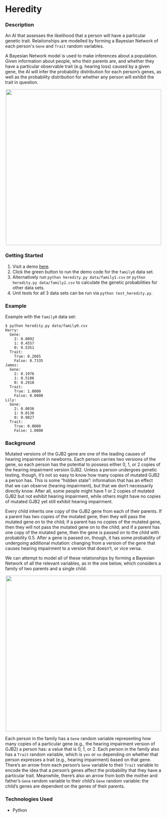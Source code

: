 # Heredity

### Description
An AI that assesses the likelihood that a person will have a particular genetic trait. Relationships are modelled by forming a Bayesian Network of each person's ```Gene``` and ```Trait``` random variables.

 A Bayesian Network model is used to make inferences about a population. Given information about people, who their parents are, and whether they have a particular observable trait (e.g. hearing loss) caused by a given gene, the AI will infer the probability distribution for each person’s genes, as well as the probability distribution for whether any person will exhibit the trait in question.

<p align="center">
  <img width="500" src="https://user-images.githubusercontent.com/74436899/125932475-d4479b68-644a-4bf1-b38e-87b90d5b1ceb.png">
</p>

### Getting Started
1. Visit a demo [here](https://replit.com/@DanielTsiang/heredity).
2. Click the green button to run the demo code for the ```family0``` data set.
3. Alternatively run ```python heredity.py data/family1.csv``` or ```python heredity.py data/family2.csv``` to calculate the genetic probabilities for other data sets.
4. Unit tests for all 3 data sets can be run via ```python test_heredity.py```.

### Example
Example with the ```family0``` data set:
```
$ python heredity.py data/family0.csv
Harry:
  Gene:
    2: 0.0092
    1: 0.4557
    0: 0.5351
  Trait:
    True: 0.2665
    False: 0.7335
James:
  Gene:
    2: 0.1976
    1: 0.5106
    0: 0.2918
  Trait:
    True: 1.0000
    False: 0.0000
Lily:
  Gene:
    2: 0.0036
    1: 0.0136
    0: 0.9827
  Trait:
    True: 0.0000
    False: 1.0000
```

### Background
Mutated versions of the GJB2 gene are one of the leading causes of hearing impairment in newborns. Each person carries two versions of the gene, so each person has the potential to possess either 0, 1, or 2 copies of the hearing impairment version GJB2. Unless a person undergoes genetic testing, though, it’s not so easy to know how many copies of mutated GJB2 a person has. This is some “hidden state”: information that has an effect that we can observe (hearing impairment), but that we don’t necessarily directly know. After all, some people might have 1 or 2 copies of mutated GJB2 but not exhibit hearing impairment, while others might have no copies of mutated GJB2 yet still exhibit hearing impairment.

Every child inherits one copy of the GJB2 gene from each of their parents. If a parent has two copies of the mutated gene, then they will pass the mutated gene on to the child; if a parent has no copies of the mutated gene, then they will not pass the mutated gene on to the child; and if a parent has one copy of the mutated gene, then the gene is passed on to the child with probability 0.5. After a gene is passed on, though, it has some probability of undergoing additional mutation: changing from a version of the gene that causes hearing impairment to a version that doesn’t, or vice versa.

We can attempt to model all of these relationships by forming a Bayesian Network of all the relevant variables, as in the one below, which considers a family of two parents and a single child.

<p align="center">
  <img width="500" src="https://user-images.githubusercontent.com/74436899/125946530-30e96c89-01f2-4da0-9336-07237c5e54c3.png">
</p>

Each person in the family has a ```Gene``` random variable representing how many copies of a particular gene (e.g., the hearing impairment version of GJB2) a person has: a value that is 0, 1, or 2. Each person in the family also has a ```Trait``` random variable, which is ```yes``` or ```no``` depending on whether that person expresses a trait (e.g., hearing impairment) based on that gene. There’s an arrow from each person’s ```Gene``` variable to their ```Trait``` variable to encode the idea that a person’s genes affect the probability that they have a particular trait. Meanwhile, there’s also an arrow from both the mother and father’s ```Gene``` random variable to their child’s ```Gene``` random variable: the child’s genes are dependent on the genes of their parents.

### Technologies Used
* Python